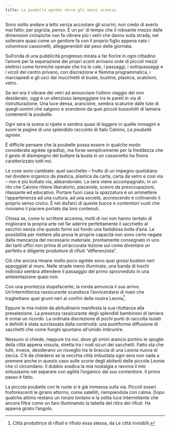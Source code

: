 ```yaml
---
title: La poubelle agréée <br>e gli omini arancio
---
```


Sono solito andare a letto senza accostare gli scurini; non credo di averlo mai fatto; per pigrizia, penso. È un po’ di tempo che il roboante mezzo dalle dimensioni ciclopiche non fa vibrare più i vetri che danno sulla strada, nel sollevare quasi come un genitore fa con il proprio figlio appena nato i voluminosi cassonetti, alleggerendoli dal peso della giornata.

Sull’onda di una pubblicità progresso mirata a far fiorire in ogni cittadino l’amore per la separazione dei propri scarti arrivano orde di piccoli mezzi elettrici come formiche operaie che tra le cale, i passaggi, i sottopassaggi e i vicoli del centro privano, con discrezione e flemma programmatica, i marciapiedi e gli usci dai mucchietti di buste, bustine, plastica, scatoloni, vetro.

Se ieri era il vibrare dei vetri ad annunciare l’ultimo viaggio del non desiderato, oggi è un silenzioso lampeggiare tra le pareti in via di ristrutturazione. Una luce densa, arancione, sembra scaturire dalle tute di quegli uomini che salgono e scendono da quei piccoli bussolotti di lamiera contenenti la poubelle.

Ogni sera la scena si ripete e sembra quasi di leggere in quelle immagini e suoni le pagine di uno splendido racconto di Italo Calvino, _La poubelle agréée_.

È difficile pensare che la poubelle possa essere in qualche modo considerata agréée (gradita), ma forse semplicemente per la freddezza che il gesto di disimpegno del buttare la busta in un cassonetto ha finora caratterizzato tutti noi.

Le cose sono cambiate: quel sacchetto – frutto di un impegno quotidiano nel dividere organico da plastica, plastica da carta, carta da vetro e così via – non è più buttato via, abbandonato. La sera viene accompagnato, in un rito che Calvino ritiene liberatorio, piacevole, scevro da preoccupazioni, rilassante ed educativo. Portare fuori casa la spazzatura è un ammettere l’appartenenza ad una cultura, ad una società, accrescendo e coltivando il proprio senso civico. È nel disfarci di queste bucce e contenitori vuoti che riviviamo il piacere portato dai loro contenuti.

Chissà se, come lo scrittore accenna, molti di noi non hanno tentato di migliorare la propria arte nel far aderire perfettamente il sacchetto al secchio senza che questo formi sul fondo una fastidiosa bolla d’aria. Le possibilità per mettere alla prova le proprie capacità non sono certo negate dalla mancanza del necessario materiale, prontamente consegnato in uno dei tanti uffici non prima di un’accurata lezione sul come diventare un perfetto e diligente produttore di rifiuti “differenzista”.

Ciò che ancora rimane molto poco agréée sono quei grossi bustoni neri appoggiati al muro. Nelle strade meno illuminate, una banda di loschi individui sembra attendere il passaggio del primo sprovveduto in una ambientazione quasi noir.

Con una prontezza stupefacente, la ronda annuncia il suo arrivo. Un’intermittenza rassicurante scandisce l’avvicendarsi di mani che traghettano quei grumi neri ai confini della nostra Leonia[^1].

Eppure la mia indole da abitudinario manifesta la sua riluttanza alla preselezione. La presenza rassicurante degli splendidi bambinoni di lamiera è ormai un ricordo. La ordinata discrezione di pochi punti di raccolta isolati e definiti è stata surclassata dalla continuità: una puntiforme diffusione di sacchetti che come funghi spuntano all’umido imbrunire.

Nessuno si chiede, neppure tra noi, dove gli omini arancio portino le spoglie della città appena vissuta, stretta tra i nodi sicuri dei sacchetti. Fatto sta che tutti, invece, desiderano un risveglio tra le braccia di una Leonia nuova di zecca. C’è da chiedersi se la vecchia città imbustata ogni sera non vada a premere anche in questo caso sulle scorie degli abitanti delle piccole Leonie che ci circondano. Il dubbio sradica la mia nostalgia e ravviva il mio entusiasmo nel separare con agilità l’organico dal suo contenitore.
Il primo passo è fatto.

La piccola poubelle con le ruote si è già immessa sulla via. Piccoli esseri fosforescenti le girano attorno, come satelliti, riempiendola con calma.
Dopo qualche attimo restano un ronzio lontano e la solita luce intermittente che ancora filtra come un faro illuminando la tabella del ritiro dei rifiuti.
Ha appena girato l’angolo.

[^1]: Città produttrice di rifiuti e rifiuto essa stessa, da Le città invisibili.
